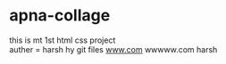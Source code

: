 # apna-collage
this is mt 1st html css project
<br>
auther = harsh hy
git files 
www.com  wwwww.com
harsh 
